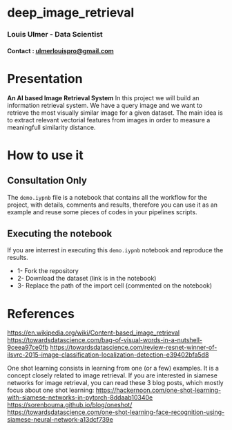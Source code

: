 # deep_image_retrieval
### Louis Ulmer - Data Scientist 
#### Contact : ulmerlouispro@gmail.com

# Presentation 
**An AI based Image Retrieval System**
In this project we will build an information retrieval system. We have a query image and we want to retrieve the most visually similar image for a given dataset. The main idea is to extract relevant vectorial features from images in order to measure a meaningfull similarity distance.
# How to use it 
## Consultation Only
The `demo.iypnb` file is a notebook that contains all the workflow for the project, with details, comments and results, therefore you can use it as an example and reuse some pieces of codes in your pipelines scripts.

## Executing the notebook
If you are interrest in executing this `demo.iypnb` notebook and reproduce the results. 
* 1- Fork the repository 
* 2- Download the dataset (link is in the notebook)
* 3- Replace the path of the import cell (commented on the notebook)

# References
https://en.wikipedia.org/wiki/Content-based_image_retrieval
https://towardsdatascience.com/bag-of-visual-words-in-a-nutshell-9ceea97ce0fb
https://towardsdatascience.com/review-resnet-winner-of-ilsvrc-2015-image-classification-localization-detection-e39402bfa5d8

One shot learning consists in learning from one (or a few) examples. It is a concept closely related to image retrieval. If you are interested in siamese networks for image retrieval, you can read these 3 blog posts, which mostly focus about one shot learning:
https://hackernoon.com/one-shot-learning-with-siamese-networks-in-pytorch-8ddaab10340e https://sorenbouma.github.io/blog/oneshot/ https://towardsdatascience.com/one-shot-learning-face-recognition-using-siamese-neural-network-a13dcf739e

